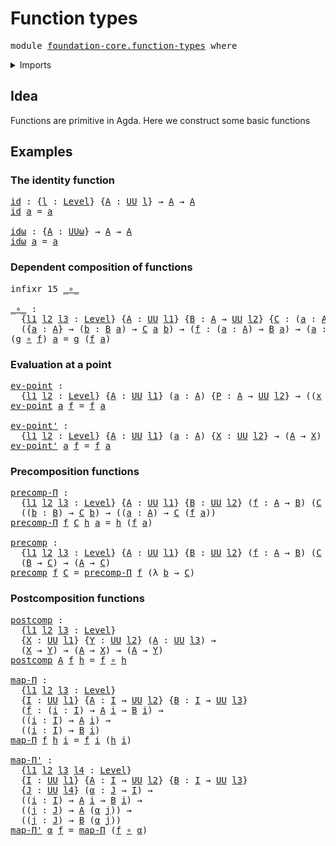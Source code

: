 # Function types

<pre class="Agda"><a id="27" class="Keyword">module</a> <a id="34" href="foundation-core.function-types.html" class="Module">foundation-core.function-types</a> <a id="65" class="Keyword">where</a>
</pre>
<details><summary>Imports</summary>

<pre class="Agda"><a id="121" class="Keyword">open</a> <a id="126" class="Keyword">import</a> <a id="133" href="foundation.universe-levels.html" class="Module">foundation.universe-levels</a>
</pre>
</details>

## Idea

Functions are primitive in Agda. Here we construct some basic functions

## Examples

### The identity function

<pre class="Agda"><a id="id"></a><a id="307" href="foundation-core.function-types.html#307" class="Function">id</a> <a id="310" class="Symbol">:</a> <a id="312" class="Symbol">{</a><a id="313" href="foundation-core.function-types.html#313" class="Bound">l</a> <a id="315" class="Symbol">:</a> <a id="317" href="Agda.Primitive.html#591" class="Postulate">Level</a><a id="322" class="Symbol">}</a> <a id="324" class="Symbol">{</a><a id="325" href="foundation-core.function-types.html#325" class="Bound">A</a> <a id="327" class="Symbol">:</a> <a id="329" href="Agda.Primitive.html#320" class="Primitive">UU</a> <a id="332" href="foundation-core.function-types.html#313" class="Bound">l</a><a id="333" class="Symbol">}</a> <a id="335" class="Symbol">→</a> <a id="337" href="foundation-core.function-types.html#325" class="Bound">A</a> <a id="339" class="Symbol">→</a> <a id="341" href="foundation-core.function-types.html#325" class="Bound">A</a>
<a id="343" href="foundation-core.function-types.html#307" class="Function">id</a> <a id="346" href="foundation-core.function-types.html#346" class="Bound">a</a> <a id="348" class="Symbol">=</a> <a id="350" href="foundation-core.function-types.html#346" class="Bound">a</a>

<a id="idω"></a><a id="353" href="foundation-core.function-types.html#353" class="Function">idω</a> <a id="357" class="Symbol">:</a> <a id="359" class="Symbol">{</a><a id="360" href="foundation-core.function-types.html#360" class="Bound">A</a> <a id="362" class="Symbol">:</a> <a id="364" href="Agda.Primitive.html#375" class="Primitive">UUω</a><a id="367" class="Symbol">}</a> <a id="369" class="Symbol">→</a> <a id="371" href="foundation-core.function-types.html#360" class="Bound">A</a> <a id="373" class="Symbol">→</a> <a id="375" href="foundation-core.function-types.html#360" class="Bound">A</a>
<a id="377" href="foundation-core.function-types.html#353" class="Function">idω</a> <a id="381" href="foundation-core.function-types.html#381" class="Bound">a</a> <a id="383" class="Symbol">=</a> <a id="385" href="foundation-core.function-types.html#381" class="Bound">a</a>
</pre>
### Dependent composition of functions

<pre class="Agda"><a id="440" class="Keyword">infixr</a> <a id="447" class="Number">15</a> <a id="450" href="foundation-core.function-types.html#455" class="Function Operator">_∘_</a>

<a id="_∘_"></a><a id="455" href="foundation-core.function-types.html#455" class="Function Operator">_∘_</a> <a id="459" class="Symbol">:</a>
  <a id="463" class="Symbol">{</a><a id="464" href="foundation-core.function-types.html#464" class="Bound">l1</a> <a id="467" href="foundation-core.function-types.html#467" class="Bound">l2</a> <a id="470" href="foundation-core.function-types.html#470" class="Bound">l3</a> <a id="473" class="Symbol">:</a> <a id="475" href="Agda.Primitive.html#591" class="Postulate">Level</a><a id="480" class="Symbol">}</a> <a id="482" class="Symbol">{</a><a id="483" href="foundation-core.function-types.html#483" class="Bound">A</a> <a id="485" class="Symbol">:</a> <a id="487" href="Agda.Primitive.html#320" class="Primitive">UU</a> <a id="490" href="foundation-core.function-types.html#464" class="Bound">l1</a><a id="492" class="Symbol">}</a> <a id="494" class="Symbol">{</a><a id="495" href="foundation-core.function-types.html#495" class="Bound">B</a> <a id="497" class="Symbol">:</a> <a id="499" href="foundation-core.function-types.html#483" class="Bound">A</a> <a id="501" class="Symbol">→</a> <a id="503" href="Agda.Primitive.html#320" class="Primitive">UU</a> <a id="506" href="foundation-core.function-types.html#467" class="Bound">l2</a><a id="508" class="Symbol">}</a> <a id="510" class="Symbol">{</a><a id="511" href="foundation-core.function-types.html#511" class="Bound">C</a> <a id="513" class="Symbol">:</a> <a id="515" class="Symbol">(</a><a id="516" href="foundation-core.function-types.html#516" class="Bound">a</a> <a id="518" class="Symbol">:</a> <a id="520" href="foundation-core.function-types.html#483" class="Bound">A</a><a id="521" class="Symbol">)</a> <a id="523" class="Symbol">→</a> <a id="525" href="foundation-core.function-types.html#495" class="Bound">B</a> <a id="527" href="foundation-core.function-types.html#516" class="Bound">a</a> <a id="529" class="Symbol">→</a> <a id="531" href="Agda.Primitive.html#320" class="Primitive">UU</a> <a id="534" href="foundation-core.function-types.html#470" class="Bound">l3</a><a id="536" class="Symbol">}</a> <a id="538" class="Symbol">→</a>
  <a id="542" class="Symbol">({</a><a id="544" href="foundation-core.function-types.html#544" class="Bound">a</a> <a id="546" class="Symbol">:</a> <a id="548" href="foundation-core.function-types.html#483" class="Bound">A</a><a id="549" class="Symbol">}</a> <a id="551" class="Symbol">→</a> <a id="553" class="Symbol">(</a><a id="554" href="foundation-core.function-types.html#554" class="Bound">b</a> <a id="556" class="Symbol">:</a> <a id="558" href="foundation-core.function-types.html#495" class="Bound">B</a> <a id="560" href="foundation-core.function-types.html#544" class="Bound">a</a><a id="561" class="Symbol">)</a> <a id="563" class="Symbol">→</a> <a id="565" href="foundation-core.function-types.html#511" class="Bound">C</a> <a id="567" href="foundation-core.function-types.html#544" class="Bound">a</a> <a id="569" href="foundation-core.function-types.html#554" class="Bound">b</a><a id="570" class="Symbol">)</a> <a id="572" class="Symbol">→</a> <a id="574" class="Symbol">(</a><a id="575" href="foundation-core.function-types.html#575" class="Bound">f</a> <a id="577" class="Symbol">:</a> <a id="579" class="Symbol">(</a><a id="580" href="foundation-core.function-types.html#580" class="Bound">a</a> <a id="582" class="Symbol">:</a> <a id="584" href="foundation-core.function-types.html#483" class="Bound">A</a><a id="585" class="Symbol">)</a> <a id="587" class="Symbol">→</a> <a id="589" href="foundation-core.function-types.html#495" class="Bound">B</a> <a id="591" href="foundation-core.function-types.html#580" class="Bound">a</a><a id="592" class="Symbol">)</a> <a id="594" class="Symbol">→</a> <a id="596" class="Symbol">(</a><a id="597" href="foundation-core.function-types.html#597" class="Bound">a</a> <a id="599" class="Symbol">:</a> <a id="601" href="foundation-core.function-types.html#483" class="Bound">A</a><a id="602" class="Symbol">)</a> <a id="604" class="Symbol">→</a> <a id="606" href="foundation-core.function-types.html#511" class="Bound">C</a> <a id="608" href="foundation-core.function-types.html#597" class="Bound">a</a> <a id="610" class="Symbol">(</a><a id="611" href="foundation-core.function-types.html#575" class="Bound">f</a> <a id="613" href="foundation-core.function-types.html#597" class="Bound">a</a><a id="614" class="Symbol">)</a>
<a id="616" class="Symbol">(</a><a id="617" href="foundation-core.function-types.html#617" class="Bound">g</a> <a id="619" href="foundation-core.function-types.html#455" class="Function Operator">∘</a> <a id="621" href="foundation-core.function-types.html#621" class="Bound">f</a><a id="622" class="Symbol">)</a> <a id="624" href="foundation-core.function-types.html#624" class="Bound">a</a> <a id="626" class="Symbol">=</a> <a id="628" href="foundation-core.function-types.html#617" class="Bound">g</a> <a id="630" class="Symbol">(</a><a id="631" href="foundation-core.function-types.html#621" class="Bound">f</a> <a id="633" href="foundation-core.function-types.html#624" class="Bound">a</a><a id="634" class="Symbol">)</a>
</pre>
### Evaluation at a point

<pre class="Agda"><a id="ev-point"></a><a id="676" href="foundation-core.function-types.html#676" class="Function">ev-point</a> <a id="685" class="Symbol">:</a>
  <a id="689" class="Symbol">{</a><a id="690" href="foundation-core.function-types.html#690" class="Bound">l1</a> <a id="693" href="foundation-core.function-types.html#693" class="Bound">l2</a> <a id="696" class="Symbol">:</a> <a id="698" href="Agda.Primitive.html#591" class="Postulate">Level</a><a id="703" class="Symbol">}</a> <a id="705" class="Symbol">{</a><a id="706" href="foundation-core.function-types.html#706" class="Bound">A</a> <a id="708" class="Symbol">:</a> <a id="710" href="Agda.Primitive.html#320" class="Primitive">UU</a> <a id="713" href="foundation-core.function-types.html#690" class="Bound">l1</a><a id="715" class="Symbol">}</a> <a id="717" class="Symbol">(</a><a id="718" href="foundation-core.function-types.html#718" class="Bound">a</a> <a id="720" class="Symbol">:</a> <a id="722" href="foundation-core.function-types.html#706" class="Bound">A</a><a id="723" class="Symbol">)</a> <a id="725" class="Symbol">{</a><a id="726" href="foundation-core.function-types.html#726" class="Bound">P</a> <a id="728" class="Symbol">:</a> <a id="730" href="foundation-core.function-types.html#706" class="Bound">A</a> <a id="732" class="Symbol">→</a> <a id="734" href="Agda.Primitive.html#320" class="Primitive">UU</a> <a id="737" href="foundation-core.function-types.html#693" class="Bound">l2</a><a id="739" class="Symbol">}</a> <a id="741" class="Symbol">→</a> <a id="743" class="Symbol">((</a><a id="745" href="foundation-core.function-types.html#745" class="Bound">x</a> <a id="747" class="Symbol">:</a> <a id="749" href="foundation-core.function-types.html#706" class="Bound">A</a><a id="750" class="Symbol">)</a> <a id="752" class="Symbol">→</a> <a id="754" href="foundation-core.function-types.html#726" class="Bound">P</a> <a id="756" href="foundation-core.function-types.html#745" class="Bound">x</a><a id="757" class="Symbol">)</a> <a id="759" class="Symbol">→</a> <a id="761" href="foundation-core.function-types.html#726" class="Bound">P</a> <a id="763" href="foundation-core.function-types.html#718" class="Bound">a</a>
<a id="765" href="foundation-core.function-types.html#676" class="Function">ev-point</a> <a id="774" href="foundation-core.function-types.html#774" class="Bound">a</a> <a id="776" href="foundation-core.function-types.html#776" class="Bound">f</a> <a id="778" class="Symbol">=</a> <a id="780" href="foundation-core.function-types.html#776" class="Bound">f</a> <a id="782" href="foundation-core.function-types.html#774" class="Bound">a</a>

<a id="ev-point&#39;"></a><a id="785" href="foundation-core.function-types.html#785" class="Function">ev-point&#39;</a> <a id="795" class="Symbol">:</a>
  <a id="799" class="Symbol">{</a><a id="800" href="foundation-core.function-types.html#800" class="Bound">l1</a> <a id="803" href="foundation-core.function-types.html#803" class="Bound">l2</a> <a id="806" class="Symbol">:</a> <a id="808" href="Agda.Primitive.html#591" class="Postulate">Level</a><a id="813" class="Symbol">}</a> <a id="815" class="Symbol">{</a><a id="816" href="foundation-core.function-types.html#816" class="Bound">A</a> <a id="818" class="Symbol">:</a> <a id="820" href="Agda.Primitive.html#320" class="Primitive">UU</a> <a id="823" href="foundation-core.function-types.html#800" class="Bound">l1</a><a id="825" class="Symbol">}</a> <a id="827" class="Symbol">(</a><a id="828" href="foundation-core.function-types.html#828" class="Bound">a</a> <a id="830" class="Symbol">:</a> <a id="832" href="foundation-core.function-types.html#816" class="Bound">A</a><a id="833" class="Symbol">)</a> <a id="835" class="Symbol">{</a><a id="836" href="foundation-core.function-types.html#836" class="Bound">X</a> <a id="838" class="Symbol">:</a> <a id="840" href="Agda.Primitive.html#320" class="Primitive">UU</a> <a id="843" href="foundation-core.function-types.html#803" class="Bound">l2</a><a id="845" class="Symbol">}</a> <a id="847" class="Symbol">→</a> <a id="849" class="Symbol">(</a><a id="850" href="foundation-core.function-types.html#816" class="Bound">A</a> <a id="852" class="Symbol">→</a> <a id="854" href="foundation-core.function-types.html#836" class="Bound">X</a><a id="855" class="Symbol">)</a> <a id="857" class="Symbol">→</a> <a id="859" href="foundation-core.function-types.html#836" class="Bound">X</a>
<a id="861" href="foundation-core.function-types.html#785" class="Function">ev-point&#39;</a> <a id="871" href="foundation-core.function-types.html#871" class="Bound">a</a> <a id="873" href="foundation-core.function-types.html#873" class="Bound">f</a> <a id="875" class="Symbol">=</a> <a id="877" href="foundation-core.function-types.html#873" class="Bound">f</a> <a id="879" href="foundation-core.function-types.html#871" class="Bound">a</a>
</pre>
### Precomposition functions

<pre class="Agda"><a id="precomp-Π"></a><a id="924" href="foundation-core.function-types.html#924" class="Function">precomp-Π</a> <a id="934" class="Symbol">:</a>
  <a id="938" class="Symbol">{</a><a id="939" href="foundation-core.function-types.html#939" class="Bound">l1</a> <a id="942" href="foundation-core.function-types.html#942" class="Bound">l2</a> <a id="945" href="foundation-core.function-types.html#945" class="Bound">l3</a> <a id="948" class="Symbol">:</a> <a id="950" href="Agda.Primitive.html#591" class="Postulate">Level</a><a id="955" class="Symbol">}</a> <a id="957" class="Symbol">{</a><a id="958" href="foundation-core.function-types.html#958" class="Bound">A</a> <a id="960" class="Symbol">:</a> <a id="962" href="Agda.Primitive.html#320" class="Primitive">UU</a> <a id="965" href="foundation-core.function-types.html#939" class="Bound">l1</a><a id="967" class="Symbol">}</a> <a id="969" class="Symbol">{</a><a id="970" href="foundation-core.function-types.html#970" class="Bound">B</a> <a id="972" class="Symbol">:</a> <a id="974" href="Agda.Primitive.html#320" class="Primitive">UU</a> <a id="977" href="foundation-core.function-types.html#942" class="Bound">l2</a><a id="979" class="Symbol">}</a> <a id="981" class="Symbol">(</a><a id="982" href="foundation-core.function-types.html#982" class="Bound">f</a> <a id="984" class="Symbol">:</a> <a id="986" href="foundation-core.function-types.html#958" class="Bound">A</a> <a id="988" class="Symbol">→</a> <a id="990" href="foundation-core.function-types.html#970" class="Bound">B</a><a id="991" class="Symbol">)</a> <a id="993" class="Symbol">(</a><a id="994" href="foundation-core.function-types.html#994" class="Bound">C</a> <a id="996" class="Symbol">:</a> <a id="998" href="foundation-core.function-types.html#970" class="Bound">B</a> <a id="1000" class="Symbol">→</a> <a id="1002" href="Agda.Primitive.html#320" class="Primitive">UU</a> <a id="1005" href="foundation-core.function-types.html#945" class="Bound">l3</a><a id="1007" class="Symbol">)</a> <a id="1009" class="Symbol">→</a>
  <a id="1013" class="Symbol">((</a><a id="1015" href="foundation-core.function-types.html#1015" class="Bound">b</a> <a id="1017" class="Symbol">:</a> <a id="1019" href="foundation-core.function-types.html#970" class="Bound">B</a><a id="1020" class="Symbol">)</a> <a id="1022" class="Symbol">→</a> <a id="1024" href="foundation-core.function-types.html#994" class="Bound">C</a> <a id="1026" href="foundation-core.function-types.html#1015" class="Bound">b</a><a id="1027" class="Symbol">)</a> <a id="1029" class="Symbol">→</a> <a id="1031" class="Symbol">((</a><a id="1033" href="foundation-core.function-types.html#1033" class="Bound">a</a> <a id="1035" class="Symbol">:</a> <a id="1037" href="foundation-core.function-types.html#958" class="Bound">A</a><a id="1038" class="Symbol">)</a> <a id="1040" class="Symbol">→</a> <a id="1042" href="foundation-core.function-types.html#994" class="Bound">C</a> <a id="1044" class="Symbol">(</a><a id="1045" href="foundation-core.function-types.html#982" class="Bound">f</a> <a id="1047" href="foundation-core.function-types.html#1033" class="Bound">a</a><a id="1048" class="Symbol">))</a>
<a id="1051" href="foundation-core.function-types.html#924" class="Function">precomp-Π</a> <a id="1061" href="foundation-core.function-types.html#1061" class="Bound">f</a> <a id="1063" href="foundation-core.function-types.html#1063" class="Bound">C</a> <a id="1065" href="foundation-core.function-types.html#1065" class="Bound">h</a> <a id="1067" href="foundation-core.function-types.html#1067" class="Bound">a</a> <a id="1069" class="Symbol">=</a> <a id="1071" href="foundation-core.function-types.html#1065" class="Bound">h</a> <a id="1073" class="Symbol">(</a><a id="1074" href="foundation-core.function-types.html#1061" class="Bound">f</a> <a id="1076" href="foundation-core.function-types.html#1067" class="Bound">a</a><a id="1077" class="Symbol">)</a>

<a id="precomp"></a><a id="1080" href="foundation-core.function-types.html#1080" class="Function">precomp</a> <a id="1088" class="Symbol">:</a>
  <a id="1092" class="Symbol">{</a><a id="1093" href="foundation-core.function-types.html#1093" class="Bound">l1</a> <a id="1096" href="foundation-core.function-types.html#1096" class="Bound">l2</a> <a id="1099" href="foundation-core.function-types.html#1099" class="Bound">l3</a> <a id="1102" class="Symbol">:</a> <a id="1104" href="Agda.Primitive.html#591" class="Postulate">Level</a><a id="1109" class="Symbol">}</a> <a id="1111" class="Symbol">{</a><a id="1112" href="foundation-core.function-types.html#1112" class="Bound">A</a> <a id="1114" class="Symbol">:</a> <a id="1116" href="Agda.Primitive.html#320" class="Primitive">UU</a> <a id="1119" href="foundation-core.function-types.html#1093" class="Bound">l1</a><a id="1121" class="Symbol">}</a> <a id="1123" class="Symbol">{</a><a id="1124" href="foundation-core.function-types.html#1124" class="Bound">B</a> <a id="1126" class="Symbol">:</a> <a id="1128" href="Agda.Primitive.html#320" class="Primitive">UU</a> <a id="1131" href="foundation-core.function-types.html#1096" class="Bound">l2</a><a id="1133" class="Symbol">}</a> <a id="1135" class="Symbol">(</a><a id="1136" href="foundation-core.function-types.html#1136" class="Bound">f</a> <a id="1138" class="Symbol">:</a> <a id="1140" href="foundation-core.function-types.html#1112" class="Bound">A</a> <a id="1142" class="Symbol">→</a> <a id="1144" href="foundation-core.function-types.html#1124" class="Bound">B</a><a id="1145" class="Symbol">)</a> <a id="1147" class="Symbol">(</a><a id="1148" href="foundation-core.function-types.html#1148" class="Bound">C</a> <a id="1150" class="Symbol">:</a> <a id="1152" href="Agda.Primitive.html#320" class="Primitive">UU</a> <a id="1155" href="foundation-core.function-types.html#1099" class="Bound">l3</a><a id="1157" class="Symbol">)</a> <a id="1159" class="Symbol">→</a>
  <a id="1163" class="Symbol">(</a><a id="1164" href="foundation-core.function-types.html#1124" class="Bound">B</a> <a id="1166" class="Symbol">→</a> <a id="1168" href="foundation-core.function-types.html#1148" class="Bound">C</a><a id="1169" class="Symbol">)</a> <a id="1171" class="Symbol">→</a> <a id="1173" class="Symbol">(</a><a id="1174" href="foundation-core.function-types.html#1112" class="Bound">A</a> <a id="1176" class="Symbol">→</a> <a id="1178" href="foundation-core.function-types.html#1148" class="Bound">C</a><a id="1179" class="Symbol">)</a>
<a id="1181" href="foundation-core.function-types.html#1080" class="Function">precomp</a> <a id="1189" href="foundation-core.function-types.html#1189" class="Bound">f</a> <a id="1191" href="foundation-core.function-types.html#1191" class="Bound">C</a> <a id="1193" class="Symbol">=</a> <a id="1195" href="foundation-core.function-types.html#924" class="Function">precomp-Π</a> <a id="1205" href="foundation-core.function-types.html#1189" class="Bound">f</a> <a id="1207" class="Symbol">(λ</a> <a id="1210" href="foundation-core.function-types.html#1210" class="Bound">b</a> <a id="1212" class="Symbol">→</a> <a id="1214" href="foundation-core.function-types.html#1191" class="Bound">C</a><a id="1215" class="Symbol">)</a>
</pre>
### Postcomposition functions

<pre class="Agda"><a id="postcomp"></a><a id="1261" href="foundation-core.function-types.html#1261" class="Function">postcomp</a> <a id="1270" class="Symbol">:</a>
  <a id="1274" class="Symbol">{</a><a id="1275" href="foundation-core.function-types.html#1275" class="Bound">l1</a> <a id="1278" href="foundation-core.function-types.html#1278" class="Bound">l2</a> <a id="1281" href="foundation-core.function-types.html#1281" class="Bound">l3</a> <a id="1284" class="Symbol">:</a> <a id="1286" href="Agda.Primitive.html#591" class="Postulate">Level</a><a id="1291" class="Symbol">}</a>
  <a id="1295" class="Symbol">{</a><a id="1296" href="foundation-core.function-types.html#1296" class="Bound">X</a> <a id="1298" class="Symbol">:</a> <a id="1300" href="Agda.Primitive.html#320" class="Primitive">UU</a> <a id="1303" href="foundation-core.function-types.html#1275" class="Bound">l1</a><a id="1305" class="Symbol">}</a> <a id="1307" class="Symbol">{</a><a id="1308" href="foundation-core.function-types.html#1308" class="Bound">Y</a> <a id="1310" class="Symbol">:</a> <a id="1312" href="Agda.Primitive.html#320" class="Primitive">UU</a> <a id="1315" href="foundation-core.function-types.html#1278" class="Bound">l2</a><a id="1317" class="Symbol">}</a> <a id="1319" class="Symbol">(</a><a id="1320" href="foundation-core.function-types.html#1320" class="Bound">A</a> <a id="1322" class="Symbol">:</a> <a id="1324" href="Agda.Primitive.html#320" class="Primitive">UU</a> <a id="1327" href="foundation-core.function-types.html#1281" class="Bound">l3</a><a id="1329" class="Symbol">)</a> <a id="1331" class="Symbol">→</a>
  <a id="1335" class="Symbol">(</a><a id="1336" href="foundation-core.function-types.html#1296" class="Bound">X</a> <a id="1338" class="Symbol">→</a> <a id="1340" href="foundation-core.function-types.html#1308" class="Bound">Y</a><a id="1341" class="Symbol">)</a> <a id="1343" class="Symbol">→</a> <a id="1345" class="Symbol">(</a><a id="1346" href="foundation-core.function-types.html#1320" class="Bound">A</a> <a id="1348" class="Symbol">→</a> <a id="1350" href="foundation-core.function-types.html#1296" class="Bound">X</a><a id="1351" class="Symbol">)</a> <a id="1353" class="Symbol">→</a> <a id="1355" class="Symbol">(</a><a id="1356" href="foundation-core.function-types.html#1320" class="Bound">A</a> <a id="1358" class="Symbol">→</a> <a id="1360" href="foundation-core.function-types.html#1308" class="Bound">Y</a><a id="1361" class="Symbol">)</a>
<a id="1363" href="foundation-core.function-types.html#1261" class="Function">postcomp</a> <a id="1372" href="foundation-core.function-types.html#1372" class="Bound">A</a> <a id="1374" href="foundation-core.function-types.html#1374" class="Bound">f</a> <a id="1376" href="foundation-core.function-types.html#1376" class="Bound">h</a> <a id="1378" class="Symbol">=</a> <a id="1380" href="foundation-core.function-types.html#1374" class="Bound">f</a> <a id="1382" href="foundation-core.function-types.html#455" class="Function Operator">∘</a> <a id="1384" href="foundation-core.function-types.html#1376" class="Bound">h</a>

<a id="map-Π"></a><a id="1387" href="foundation-core.function-types.html#1387" class="Function">map-Π</a> <a id="1393" class="Symbol">:</a>
  <a id="1397" class="Symbol">{</a><a id="1398" href="foundation-core.function-types.html#1398" class="Bound">l1</a> <a id="1401" href="foundation-core.function-types.html#1401" class="Bound">l2</a> <a id="1404" href="foundation-core.function-types.html#1404" class="Bound">l3</a> <a id="1407" class="Symbol">:</a> <a id="1409" href="Agda.Primitive.html#591" class="Postulate">Level</a><a id="1414" class="Symbol">}</a>
  <a id="1418" class="Symbol">{</a><a id="1419" href="foundation-core.function-types.html#1419" class="Bound">I</a> <a id="1421" class="Symbol">:</a> <a id="1423" href="Agda.Primitive.html#320" class="Primitive">UU</a> <a id="1426" href="foundation-core.function-types.html#1398" class="Bound">l1</a><a id="1428" class="Symbol">}</a> <a id="1430" class="Symbol">{</a><a id="1431" href="foundation-core.function-types.html#1431" class="Bound">A</a> <a id="1433" class="Symbol">:</a> <a id="1435" href="foundation-core.function-types.html#1419" class="Bound">I</a> <a id="1437" class="Symbol">→</a> <a id="1439" href="Agda.Primitive.html#320" class="Primitive">UU</a> <a id="1442" href="foundation-core.function-types.html#1401" class="Bound">l2</a><a id="1444" class="Symbol">}</a> <a id="1446" class="Symbol">{</a><a id="1447" href="foundation-core.function-types.html#1447" class="Bound">B</a> <a id="1449" class="Symbol">:</a> <a id="1451" href="foundation-core.function-types.html#1419" class="Bound">I</a> <a id="1453" class="Symbol">→</a> <a id="1455" href="Agda.Primitive.html#320" class="Primitive">UU</a> <a id="1458" href="foundation-core.function-types.html#1404" class="Bound">l3</a><a id="1460" class="Symbol">}</a>
  <a id="1464" class="Symbol">(</a><a id="1465" href="foundation-core.function-types.html#1465" class="Bound">f</a> <a id="1467" class="Symbol">:</a> <a id="1469" class="Symbol">(</a><a id="1470" href="foundation-core.function-types.html#1470" class="Bound">i</a> <a id="1472" class="Symbol">:</a> <a id="1474" href="foundation-core.function-types.html#1419" class="Bound">I</a><a id="1475" class="Symbol">)</a> <a id="1477" class="Symbol">→</a> <a id="1479" href="foundation-core.function-types.html#1431" class="Bound">A</a> <a id="1481" href="foundation-core.function-types.html#1470" class="Bound">i</a> <a id="1483" class="Symbol">→</a> <a id="1485" href="foundation-core.function-types.html#1447" class="Bound">B</a> <a id="1487" href="foundation-core.function-types.html#1470" class="Bound">i</a><a id="1488" class="Symbol">)</a> <a id="1490" class="Symbol">→</a>
  <a id="1494" class="Symbol">((</a><a id="1496" href="foundation-core.function-types.html#1496" class="Bound">i</a> <a id="1498" class="Symbol">:</a> <a id="1500" href="foundation-core.function-types.html#1419" class="Bound">I</a><a id="1501" class="Symbol">)</a> <a id="1503" class="Symbol">→</a> <a id="1505" href="foundation-core.function-types.html#1431" class="Bound">A</a> <a id="1507" href="foundation-core.function-types.html#1496" class="Bound">i</a><a id="1508" class="Symbol">)</a> <a id="1510" class="Symbol">→</a>
  <a id="1514" class="Symbol">((</a><a id="1516" href="foundation-core.function-types.html#1516" class="Bound">i</a> <a id="1518" class="Symbol">:</a> <a id="1520" href="foundation-core.function-types.html#1419" class="Bound">I</a><a id="1521" class="Symbol">)</a> <a id="1523" class="Symbol">→</a> <a id="1525" href="foundation-core.function-types.html#1447" class="Bound">B</a> <a id="1527" href="foundation-core.function-types.html#1516" class="Bound">i</a><a id="1528" class="Symbol">)</a>
<a id="1530" href="foundation-core.function-types.html#1387" class="Function">map-Π</a> <a id="1536" href="foundation-core.function-types.html#1536" class="Bound">f</a> <a id="1538" href="foundation-core.function-types.html#1538" class="Bound">h</a> <a id="1540" href="foundation-core.function-types.html#1540" class="Bound">i</a> <a id="1542" class="Symbol">=</a> <a id="1544" href="foundation-core.function-types.html#1536" class="Bound">f</a> <a id="1546" href="foundation-core.function-types.html#1540" class="Bound">i</a> <a id="1548" class="Symbol">(</a><a id="1549" href="foundation-core.function-types.html#1538" class="Bound">h</a> <a id="1551" href="foundation-core.function-types.html#1540" class="Bound">i</a><a id="1552" class="Symbol">)</a>

<a id="map-Π&#39;"></a><a id="1555" href="foundation-core.function-types.html#1555" class="Function">map-Π&#39;</a> <a id="1562" class="Symbol">:</a>
  <a id="1566" class="Symbol">{</a><a id="1567" href="foundation-core.function-types.html#1567" class="Bound">l1</a> <a id="1570" href="foundation-core.function-types.html#1570" class="Bound">l2</a> <a id="1573" href="foundation-core.function-types.html#1573" class="Bound">l3</a> <a id="1576" href="foundation-core.function-types.html#1576" class="Bound">l4</a> <a id="1579" class="Symbol">:</a> <a id="1581" href="Agda.Primitive.html#591" class="Postulate">Level</a><a id="1586" class="Symbol">}</a>
  <a id="1590" class="Symbol">{</a><a id="1591" href="foundation-core.function-types.html#1591" class="Bound">I</a> <a id="1593" class="Symbol">:</a> <a id="1595" href="Agda.Primitive.html#320" class="Primitive">UU</a> <a id="1598" href="foundation-core.function-types.html#1567" class="Bound">l1</a><a id="1600" class="Symbol">}</a> <a id="1602" class="Symbol">{</a><a id="1603" href="foundation-core.function-types.html#1603" class="Bound">A</a> <a id="1605" class="Symbol">:</a> <a id="1607" href="foundation-core.function-types.html#1591" class="Bound">I</a> <a id="1609" class="Symbol">→</a> <a id="1611" href="Agda.Primitive.html#320" class="Primitive">UU</a> <a id="1614" href="foundation-core.function-types.html#1570" class="Bound">l2</a><a id="1616" class="Symbol">}</a> <a id="1618" class="Symbol">{</a><a id="1619" href="foundation-core.function-types.html#1619" class="Bound">B</a> <a id="1621" class="Symbol">:</a> <a id="1623" href="foundation-core.function-types.html#1591" class="Bound">I</a> <a id="1625" class="Symbol">→</a> <a id="1627" href="Agda.Primitive.html#320" class="Primitive">UU</a> <a id="1630" href="foundation-core.function-types.html#1573" class="Bound">l3</a><a id="1632" class="Symbol">}</a>
  <a id="1636" class="Symbol">{</a><a id="1637" href="foundation-core.function-types.html#1637" class="Bound">J</a> <a id="1639" class="Symbol">:</a> <a id="1641" href="Agda.Primitive.html#320" class="Primitive">UU</a> <a id="1644" href="foundation-core.function-types.html#1576" class="Bound">l4</a><a id="1646" class="Symbol">}</a> <a id="1648" class="Symbol">(</a><a id="1649" href="foundation-core.function-types.html#1649" class="Bound">α</a> <a id="1651" class="Symbol">:</a> <a id="1653" href="foundation-core.function-types.html#1637" class="Bound">J</a> <a id="1655" class="Symbol">→</a> <a id="1657" href="foundation-core.function-types.html#1591" class="Bound">I</a><a id="1658" class="Symbol">)</a> <a id="1660" class="Symbol">→</a>
  <a id="1664" class="Symbol">((</a><a id="1666" href="foundation-core.function-types.html#1666" class="Bound">i</a> <a id="1668" class="Symbol">:</a> <a id="1670" href="foundation-core.function-types.html#1591" class="Bound">I</a><a id="1671" class="Symbol">)</a> <a id="1673" class="Symbol">→</a> <a id="1675" href="foundation-core.function-types.html#1603" class="Bound">A</a> <a id="1677" href="foundation-core.function-types.html#1666" class="Bound">i</a> <a id="1679" class="Symbol">→</a> <a id="1681" href="foundation-core.function-types.html#1619" class="Bound">B</a> <a id="1683" href="foundation-core.function-types.html#1666" class="Bound">i</a><a id="1684" class="Symbol">)</a> <a id="1686" class="Symbol">→</a>
  <a id="1690" class="Symbol">((</a><a id="1692" href="foundation-core.function-types.html#1692" class="Bound">j</a> <a id="1694" class="Symbol">:</a> <a id="1696" href="foundation-core.function-types.html#1637" class="Bound">J</a><a id="1697" class="Symbol">)</a> <a id="1699" class="Symbol">→</a> <a id="1701" href="foundation-core.function-types.html#1603" class="Bound">A</a> <a id="1703" class="Symbol">(</a><a id="1704" href="foundation-core.function-types.html#1649" class="Bound">α</a> <a id="1706" href="foundation-core.function-types.html#1692" class="Bound">j</a><a id="1707" class="Symbol">))</a> <a id="1710" class="Symbol">→</a>
  <a id="1714" class="Symbol">((</a><a id="1716" href="foundation-core.function-types.html#1716" class="Bound">j</a> <a id="1718" class="Symbol">:</a> <a id="1720" href="foundation-core.function-types.html#1637" class="Bound">J</a><a id="1721" class="Symbol">)</a> <a id="1723" class="Symbol">→</a> <a id="1725" href="foundation-core.function-types.html#1619" class="Bound">B</a> <a id="1727" class="Symbol">(</a><a id="1728" href="foundation-core.function-types.html#1649" class="Bound">α</a> <a id="1730" href="foundation-core.function-types.html#1716" class="Bound">j</a><a id="1731" class="Symbol">))</a>
<a id="1734" href="foundation-core.function-types.html#1555" class="Function">map-Π&#39;</a> <a id="1741" href="foundation-core.function-types.html#1741" class="Bound">α</a> <a id="1743" href="foundation-core.function-types.html#1743" class="Bound">f</a> <a id="1745" class="Symbol">=</a> <a id="1747" href="foundation-core.function-types.html#1387" class="Function">map-Π</a> <a id="1753" class="Symbol">(</a><a id="1754" href="foundation-core.function-types.html#1743" class="Bound">f</a> <a id="1756" href="foundation-core.function-types.html#455" class="Function Operator">∘</a> <a id="1758" href="foundation-core.function-types.html#1741" class="Bound">α</a><a id="1759" class="Symbol">)</a>
</pre>